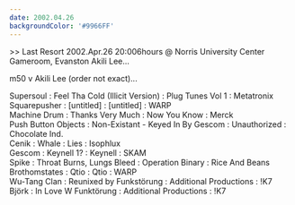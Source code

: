 ```yaml
---
date: 2002.04.26
backgroundColor: '#9966FF'
---
```


\>> Last Resort 2002.Apr.26 20:006hours @ Norris University Center Gameroom, Evanston Akili Lee...  


m50 v Akili Lee (order not exact)...  

Supersoul : Feel Tha Cold (Illicit Version) : Plug Tunes Vol 1 : Metatronix  
Squarepusher : \[untitled\] : \[untitled\] : WARP  
Machine Drum : Thanks Very Much : Now You Know : Merck  
Push Button Objects : Non-Existant - Keyed In By Gescom : Unauthorized : Chocolate Ind.  
Cenik : Whale : Lies : Isophlux  
Gescom : Keynell 1? : Keynell : SKAM  
Spike : Throat Burns, Lungs Bleed : Operation Binary : Rice And Beans  
Brothomstates : Qtio : Qtio : WARP  
Wu-Tang Clan : Reunixed by Funkstörung : Additional Productions : !K7  
Björk : In Love W Funktörung : Additional Productions : !K7